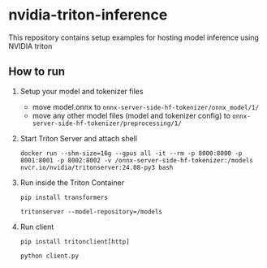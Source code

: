 # nvidia-triton-inference
This repository contains setup examples for hosting model inference using NVIDIA triton

## How to run

1. Setup your model and tokenizer files

    - move model.onnx to `onnx-server-side-hf-tokenizer/onnx_model/1/`
    - move any other model files (model and tokenizer config) to `onnx-server-side-hf-tokenizer/preprocessing/1/`

2. Start Triton Server and attach shell

    ```
    docker run --shm-size=16g --gpus all -it --rm -p 8000:8000 -p 8001:8001 -p 8002:8002 -v /onnx-server-side-hf-tokenizer:/models nvcr.io/nvidia/tritonserver:24.08-py3 bash
    ```


3. Run inside the Triton Container

    ```
    pip install transformers

    tritonserver --model-repository=/models
    ```

4. Run client 

    ```
    pip install tritonclient[http]

    python client.py
    ```